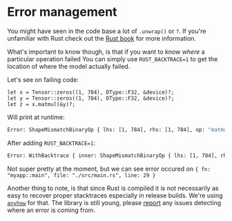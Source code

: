 # Error management

You might have seen in the code base a lot of `.unwrap()` or `?`.
If you're unfamiliar with Rust check out the [Rust book](https://doc.rust-lang.org/book/ch09-02-recoverable-errors-with-result.html)
for more information.

What's important to know though, is that if you want to know *where* a particular operation failed
You can simply use `RUST_BACKTRACE=1` to get the location of where the model actually failed.

Let's see on failing code:

```rust,ignore
let x = Tensor::zeros((1, 784), DType::F32, &device)?;
let y = Tensor::zeros((1, 784), DType::F32, &device)?;
let z = x.matmul(&y)?;
```

Will print at runtime:

```bash
Error: ShapeMismatchBinaryOp { lhs: [1, 784], rhs: [1, 784], op: "matmul" }
``` 


After adding `RUST_BACKTRACE=1`:


```bash
Error: WithBacktrace { inner: ShapeMismatchBinaryOp { lhs: [1, 784], rhs: [1, 784], op: "matmul" }, backtrace: Backtrace [{ fn: "candle::error::Error::bt", file: "/home/nicolas/.cargo/git/checkouts/candle-5bb8ef7e0626d693/f291065/candle-core/src/error.rs", line: 200 }, { fn: "candle::tensor::Tensor::matmul", file: "/home/nicolas/.cargo/git/checkouts/candle-5bb8ef7e0626d693/f291065/candle-core/src/tensor.rs", line: 816 }, { fn: "myapp::main", file: "./src/main.rs", line: 29 }, { fn: "core::ops::function::FnOnce::call_once", file: "/rustc/8ede3aae28fe6e4d52b38157d7bfe0d3bceef225/library/core/src/ops/function.rs", line: 250 }, { fn: "std::sys_common::backtrace::__rust_begin_short_backtrace", file: "/rustc/8ede3aae28fe6e4d52b38157d7bfe0d3bceef225/library/std/src/sys_common/backtrace.rs", line: 135 }, { fn: "std::rt::lang_start::{{closure}}", file: "/rustc/8ede3aae28fe6e4d52b38157d7bfe0d3bceef225/library/std/src/rt.rs", line: 166 }, { fn: "core::ops::function::impls::<impl core::ops::function::FnOnce<A> for &F>::call_once", file: "/rustc/8ede3aae28fe6e4d52b38157d7bfe0d3bceef225/library/core/src/ops/function.rs", line: 284 }, { fn: "std::panicking::try::do_call", file: "/rustc/8ede3aae28fe6e4d52b38157d7bfe0d3bceef225/library/std/src/panicking.rs", line: 500 }, { fn: "std::panicking::try", file: "/rustc/8ede3aae28fe6e4d52b38157d7bfe0d3bceef225/library/std/src/panicking.rs", line: 464 }, { fn: "std::panic::catch_unwind", file: "/rustc/8ede3aae28fe6e4d52b38157d7bfe0d3bceef225/library/std/src/panic.rs", line: 142 }, { fn: "std::rt::lang_start_internal::{{closure}}", file: "/rustc/8ede3aae28fe6e4d52b38157d7bfe0d3bceef225/library/std/src/rt.rs", line: 148 }, { fn: "std::panicking::try::do_call", file: "/rustc/8ede3aae28fe6e4d52b38157d7bfe0d3bceef225/library/std/src/panicking.rs", line: 500 }, { fn: "std::panicking::try", file: "/rustc/8ede3aae28fe6e4d52b38157d7bfe0d3bceef225/library/std/src/panicking.rs", line: 464 }, { fn: "std::panic::catch_unwind", file: "/rustc/8ede3aae28fe6e4d52b38157d7bfe0d3bceef225/library/std/src/panic.rs", line: 142 }, { fn: "std::rt::lang_start_internal", file: "/rustc/8ede3aae28fe6e4d52b38157d7bfe0d3bceef225/library/std/src/rt.rs", line: 148 }, { fn: "std::rt::lang_start", file: "/rustc/8ede3aae28fe6e4d52b38157d7bfe0d3bceef225/library/std/src/rt.rs", line: 165 }, { fn: "main" }, { fn: "__libc_start_main" }, { fn: "_start" }] }
```

Not super pretty at the moment, but we can see error occured on `{ fn: "myapp::main", file: "./src/main.rs", line: 29 }`


Another thing to note, is that since Rust is compiled it is not necessarily as easy to recover proper stacktraces
especially in release builds. We're using [`anyhow`](https://docs.rs/anyhow/latest/anyhow/) for that.
The library is still young, please [report](https://github.com/LaurentMazare/candle/issues) any issues detecting where an error is coming from.


